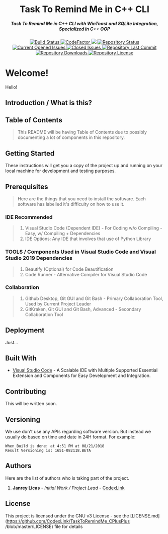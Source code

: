 <h1 align="center">Task To Remind Me in C++ CLI</h1>
<h5 align="center">Task To Remind Me in C++ CLI with WinToast and SQLite Integration, Specialized in C++ OOP</h5>

<div align="center" markdown="10">
  <a href="https://travis-ci.com/CodexLink/TaskToRemindMe_CPlusPlus
">
    <img src="https://badgen.net/travis/CodexLink/TaskToRemindMe_CPlusPlus
" alt="Build Status">
  </a>
<a href="https://www.codefactor.io/repository/github/codexlink/TaskToRemindMe_CPlusPlus">
    <img src="https://www.codefactor.io/repository/github/codexlink/TaskToRemindMe_CPlusPlus/badge" alt="CodeFactor" />
</a>
<a href="https://www.codacy.com/app/CodexLink/TaskToRemindMe_CPlusPlus
?utm_source=github.com&amp;utm_medium=referral&amp;utm_content=CodexLink/TaskToRemindMe_CPlusPlus
&amp;utm_campaign=Badge_Grade"><img src="https://api.codacy.com/project/badge/Grade/78fb2db215e1473e9bc4f4c0dfaa896f"/></a>
  <a href="https://github.com/CodexLink/TaskToRemindMe_CPlusPlus
">
    <img src="https://badgen.net/github/status/CodexLink/TaskToRemindMe_CPlusPlus
" alt="Repository Status">
  </a>
  <a href="https://github.com/CodexLink/TaskToRemindMe_CPlusPlus
">
    <img src="https://badgen.net/github/open-issues/CodexLink/TaskToRemindMe_CPlusPlus
" alt="Current Opened Issues">
  </a>
  <a href="https://github.com/CodexLink/TaskToRemindMe_CPlusPlus
">
    <img src="https://badgen.net/github/closed-issues/CodexLink/TaskToRemindMe_CPlusPlus
" alt="Closed Issues">
  </a>
  <a href="https://github.com/CodexLink/TaskToRemindMe_CPlusPlus
">
    <img src="https://badgen.net/github/last-commit/CodexLink/TaskToRemindMe_CPlusPlus
" alt="Repository Last Commit">
  </a>
  <a href="https://github.com/CodexLink/TaskToRemindMe_CPlusPlus
">
    <img src="https://badgen.net/github/assets-dl/CodexLink/TaskToRemindMe_CPlusPlus
" alt="Repository Downloads">
  </a>
  <a href="https://github.com/CodexLink/TaskToRemindMe_CPlusPlus
">
    <img src="https://badgen.net/github/license/CodexLink/TaskToRemindMe_CPlusPlus
" alt="Repository License">
  </a>
</div>


# Welcome!
Hello!

## Introduction / What is this?

## Table of Contents

> This README will be having Table of Contents due to possibly documenting a lot of components in this repository.


## Getting Started

These instructions will get you a copy of the project up and running on your local machine for development and testing purposes. 

## Prerequisites

> Here are the things that you need to install the software. Each software has labelled it's difficulty on how to use it.


### IDE Recommended
 > 1. Visual Studio Code (Dependent IDE) - For Coding w/o Compiling - Easy, w/ Compiling + Dependencies
 >2. IDE Options: Any IDE that involves that use of Python Library

### TOOLS / Components Used in Visual Studio Code and Visual Studio 2019 Dependencies
> 1. Beautify (Optional) for Code Beautification
> 2. Code Runner - Alternative Compiler for Visual Studio Code

### Collaboration
> 1. Github Desktop, Git GUI and Git Bash - Primary Collaboration Tool, Used by Current Project Leader
> 2. GitKraken, Git GUI and Git Bash, Advanced - Secondary Collaboration Tool


## Deployment

Just...

## Built With

* [Visual Studio Code](https://code.visualstudio.com/) - A Scalable IDE with
Multiple Supported Essential Extension and Components for Easy Development and Integration.

## Contributing

This will be written soon.

## Versioning

We use don't use any APIs regarding software version. But instead we usually do based on time and date in 24H format. For example:
```
When Build is done: at 4:51 PM at 08/21/2018
Result Versioning is: 1651-082118.BETA
```

## Authors

Here are the list of authors who is taking part of the project.

1. **Janrey Licas** - *Initial Work / Project Lead* - [CodexLink](https://github.com/CodexLink)

## License

This project is licensed under the GNU v3 License - see the [LICENSE.md](https://github.com/CodexLink/TaskToRemindMe_CPlusPlus
/blob/master/LICENSE) file for details

